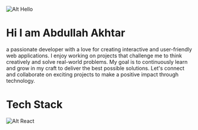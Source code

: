 ![Alt Hello](https://raw.githubusercontent.com/alansmathew/alansmathew/master/lang.gif)

# Hi I am Abdullah Akhtar 
a passionate developer with a love for creating interactive and user-friendly web applications. I enjoy working on projects that challenge me to think creatively and solve real-world problems. My goal is to continuously learn and grow in my craft to deliver the best possible solutions. Let's connect and collaborate on exciting projects to make a positive impact through technology.

# Tech Stack 

![Alt React]([https://www.datocms-assets.com/14946/1638186862-reactjs.png?auto=format&corner-radius=16&fit=crop&h=312&mask=corners&q=45&w=568&dpr=4)
